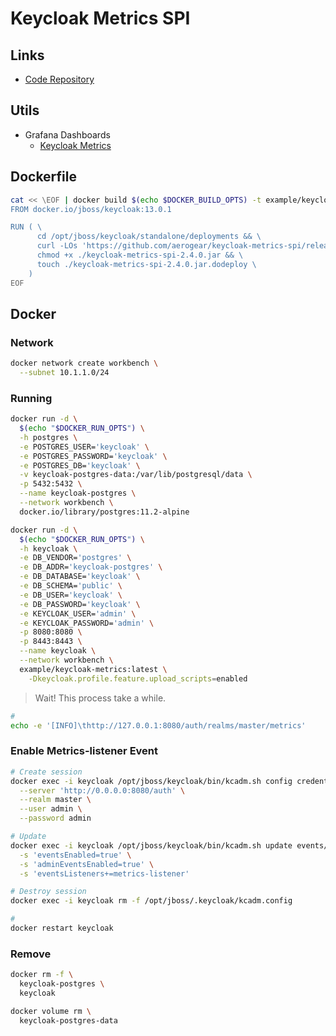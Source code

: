 # Keycloak Metrics SPI

## Links

- [Code Repository](https://github.com/aerogear/keycloak-metrics-spi)

## Utils

- Grafana Dashboards
  - [Keycloak Metrics](https://grafana.com/grafana/dashboards/10441)

## Dockerfile

```sh
cat << \EOF | docker build $(echo $DOCKER_BUILD_OPTS) -t example/keycloak-metrics -
FROM docker.io/jboss/keycloak:13.0.1

RUN ( \
      cd /opt/jboss/keycloak/standalone/deployments && \
      curl -LOs 'https://github.com/aerogear/keycloak-metrics-spi/releases/download/2.4.0/keycloak-metrics-spi-2.4.0.jar' && \
      chmod +x ./keycloak-metrics-spi-2.4.0.jar && \
      touch ./keycloak-metrics-spi-2.4.0.jar.dodeploy \
    )
EOF
```

## Docker

### Network

```sh
docker network create workbench \
  --subnet 10.1.1.0/24
```

### Running

```sh
docker run -d \
  $(echo "$DOCKER_RUN_OPTS") \
  -h postgres \
  -e POSTGRES_USER='keycloak' \
  -e POSTGRES_PASSWORD='keycloak' \
  -e POSTGRES_DB='keycloak' \
  -v keycloak-postgres-data:/var/lib/postgresql/data \
  -p 5432:5432 \
  --name keycloak-postgres \
  --network workbench \
  docker.io/library/postgres:11.2-alpine

docker run -d \
  $(echo "$DOCKER_RUN_OPTS") \
  -h keycloak \
  -e DB_VENDOR='postgres' \
  -e DB_ADDR='keycloak-postgres' \
  -e DB_DATABASE='keycloak' \
  -e DB_SCHEMA='public' \
  -e DB_USER='keycloak' \
  -e DB_PASSWORD='keycloak' \
  -e KEYCLOAK_USER='admin' \
  -e KEYCLOAK_PASSWORD='admin' \
  -p 8080:8080 \
  -p 8443:8443 \
  --name keycloak \
  --network workbench \
  example/keycloak-metrics:latest \
    -Dkeycloak.profile.feature.upload_scripts=enabled
```

> Wait! This process take a while.

```sh
#
echo -e '[INFO]\thttp://127.0.0.1:8080/auth/realms/master/metrics'
```

### Enable Metrics-listener Event

```sh
# Create session
docker exec -i keycloak /opt/jboss/keycloak/bin/kcadm.sh config credentials \
  --server 'http://0.0.0.0:8080/auth' \
  --realm master \
  --user admin \
  --password admin

# Update
docker exec -i keycloak /opt/jboss/keycloak/bin/kcadm.sh update events/config \
  -s 'eventsEnabled=true' \
  -s 'adminEventsEnabled=true' \
  -s 'eventsListeners+=metrics-listener'

# Destroy session
docker exec -i keycloak rm -f /opt/jboss/.keycloak/kcadm.config

#
docker restart keycloak
```

### Remove

```sh
docker rm -f \
  keycloak-postgres \
  keycloak

docker volume rm \
  keycloak-postgres-data
```
